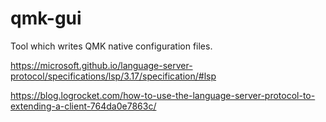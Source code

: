 # qmk-gui
Tool which writes QMK native configuration files.

https://microsoft.github.io/language-server-protocol/specifications/lsp/3.17/specification/#lsp

https://blog.logrocket.com/how-to-use-the-language-server-protocol-to-extending-a-client-764da0e7863c/
